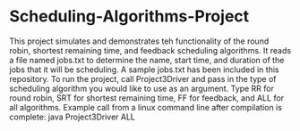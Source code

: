 # Scheduling-Algorithms-Project
This project simulates and demonstrates teh functionality of the round robin, shortest remaining time, and feedback scheduling algorithms.
It reads a file named jobs.txt to determine the name, start time, and duration of the jobs that it will be scheduling.
A sample jobs.txt has been included in this repository.
To run the project, call Project3Driver and pass in the type of scheduling algorithm you would like to use as an argument.
Type RR for round robin, SRT for shortest remaining time, FF for feedback, and ALL for all algorithms.
Example call from a linux command line after compilation is complete: java Project3Driver ALL
